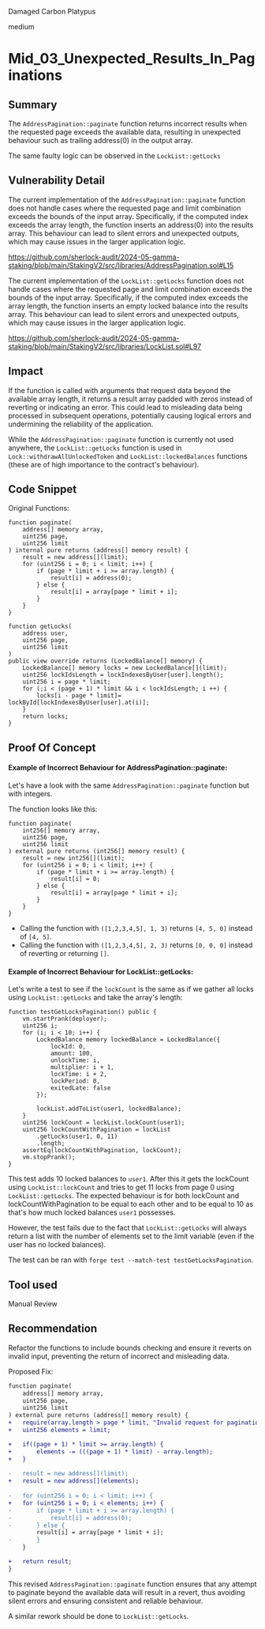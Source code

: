 Damaged Carbon Platypus

medium

# Mid_03_Unexpected_Results_In_Paginations

## Summary
The `AddressPagination::paginate` function returns incorrect results when the requested page exceeds the available data, resulting in unexpected behaviour such as trailing address(0) in the output array.

The same faulty logic can be observed in the `LockList::getLocks`

## Vulnerability Detail
The current implementation of the `AddressPagination::paginate` function does not handle cases where the requested page and limit combination exceeds the bounds of the input array. Specifically, if the computed index exceeds the array length, the function inserts an address(0) into the results array. This behaviour can lead to silent errors and unexpected outputs, which may cause issues in the larger application logic.

https://github.com/sherlock-audit/2024-05-gamma-staking/blob/main/StakingV2/src/libraries/AddressPagination.sol#L15

The current implementation of the `LockList::getLocks` function does not handle cases where the requested page and limit combination exceeds the bounds of the input array. Specifically, if the computed index exceeds the array length, the function inserts an empty locked balance into the results array. This behaviour can lead to silent errors and unexpected outputs, which may cause issues in the larger application logic.

https://github.com/sherlock-audit/2024-05-gamma-staking/blob/main/StakingV2/src/libraries/LockList.sol#L97

## Impact
If the function is called with arguments that request data beyond the available array length, it returns a result array padded with zeros instead of reverting or indicating an error. This could lead to misleading data being processed in subsequent operations, potentially causing logical errors and undermining the reliability of the application.

While the `AddressPagination::paginate` function is currently not used anywhere, the `LockList::getLocks` function is used in `Lock::withdrawAllUnlockedToken` and `LockList::lockedBalances` functions (these are of high importance to the contract's behaviour).

## Code Snippet
Original Functions:
```solidity
function paginate(
	address[] memory array,
	uint256 page,
	uint256 limit
) internal pure returns (address[] memory result) {
	result = new address[](limit);
	for (uint256 i = 0; i < limit; i++) {
		if (page * limit + i >= array.length) {
			result[i] = address(0);
		} else {
			result[i] = array[page * limit + i];
		}
	}
}
```

```solidity
function getLocks( 
	address user, 
	uint256 page, 
	uint256 limit 
)
public view override returns (LockedBalance[] memory) {
	LockedBalance[] memory locks = new LockedBalance[](limit);
	uint256 lockIdsLength = lockIndexesByUser[user].length(); 
	uint256 i = page * limit; 
	for (;i < (page + 1) * limit && i < lockIdsLength; i ++) { 
		locks[i - page * limit]= lockById[lockIndexesByUser[user].at(i)]; 
	} 
	return locks; 
}
```

## Proof Of Concept
#### Example of Incorrect Behaviour for AddressPagination::paginate: 
Let's have a look with the same `AddressPagination::paginate` function but with integers.

The function looks like this:
```solidity
function paginate(
	int256[] memory array,
	uint256 page,
	uint256 limit
) external pure returns (int256[] memory result) {
	result = new int256[](limit);
	for (uint256 i = 0; i < limit; i++) {
		if (page * limit + i >= array.length) {
			result[i] = 0;
		} else {
			result[i] = array[page * limit + i];
		}
	}
}
```

- Calling the function with `([1,2,3,4,5], 1, 3)` returns `[4, 5, 0]` instead of `[4, 5]`. 
- Calling the function with `([1,2,3,4,5], 2, 3)` returns `[0, 0, 0]` instead of reverting or returning `[]`.

#### Example of Incorrect Behaviour for LockList::getLocks:
Let's write a test to see if the `lockCount` is the same as if we gather all locks using `LockList::getLocks` and take the array's length:

```solidity
function testGetLocksPagination() public {
	vm.startPrank(deployer);
	uint256 i;
	for (i; i < 10; i++) {
		LockedBalance memory lockedBalance = LockedBalance({
			lockId: 0,
			amount: 100,
			unlockTime: i,
			multiplier: i + 1,
			lockTime: i + 2,
			lockPeriod: 0,
			exitedLate: false
		});

		lockList.addToList(user1, lockedBalance);
	}
	uint256 lockCount = lockList.lockCount(user1);
	uint256 lockCountWithPagination = lockList
		.getLocks(user1, 0, 11)
		.length;
	assertEq(lockCountWithPagination, lockCount);
	vm.stopPrank();
}
```

This test adds 10 locked balances to `user1`. After this it gets the lockCount using `LockList::lockCount` and tries to get 11 locks from page 0 using `LockList::getLocks`. The expected behaviour is for both lockCount and lockCountWithPagination to be equal to each other and to be equal to 10 as that's how much locked balances `user1` possesses.

However, the test fails due to the fact that `LockList::getLocks` will always return a list with the number of elements set to the limit variable (even if the user has no locked balances). 

The test can be ran with `forge test --match-test testGetLocksPagination`.
## Tool used
Manual Review

## Recommendation
Refactor the functions to include bounds checking and ensure it reverts on invalid input, preventing the return of incorrect and misleading data.

Proposed Fix:
```diff
function paginate(
	address[] memory array,
	uint256 page,
	uint256 limit
) external pure returns (address[] memory result) {
+	require(array.length > page * limit, "Invalid request for pagination");
+	uint256 elements = limit;

+	if((page + 1) * limit >= array.length) {
+		elements -= (((page + 1) * limit) - array.length);
+	}
	
-	result = new address[](limit);
+	result = new address[](elements);
	
-	for (uint256 i = 0; i < limit; i++) {
+	for (uint256 i = 0; i < elements; i++) {
-		if (page * limit + i >= array.length) {
-			result[i] = address(0);
-		} else {
		result[i] = array[page * limit + i];
-		}
	}

+	return result;
}
```

This revised `AddressPagination::paginate` function ensures that any attempt to paginate beyond the available data will result in a revert, thus avoiding silent errors and ensuring consistent and reliable behaviour.

A similar rework should be done to `LockList::getLocks`.
